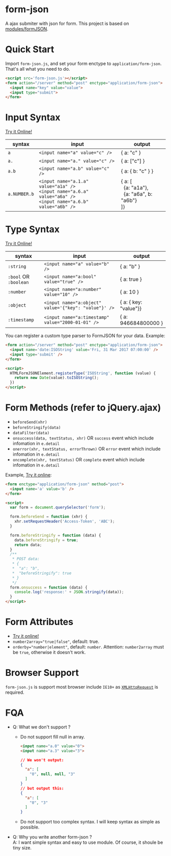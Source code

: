 # form-json
A ajax submiter with json for form. This project is based on [modules/formJSON](https://github.com/zhoukekestar/modules/tree/master/src/formJSON).

# Quick Start
Import `form-json.js`, and set your form enctype to `application/form-json`. That's all what you need to do.
```html
<script src='form-json.js'></script>
<form action="/server" method="post" enctype="application/form-json">
  <input name="key" value="value">
  <input type="submit">
</form>
```

# Input Syntax
[Try it Online!](https://zhoukekestar.github.io/form-json/public/input-syntax.html)

| syntax | input | output |
| -- | -- | -- |
| `a` | `<input name="a" value="c" />` | { a: "c" } |
| `a.` | `<input name="a." value="c" />` | { a: ["c"] } |
| `a.b` | `<input name="a.b" value="c" />` | { a: { b: "c" } } |
| `a.NUMBER.b` | `<input name="a.1.a" value="a1a" />` <br> `<input name="a.6.a" value="a6a" />` <br> `<input name="a.6.b" value="a6b" />` | { a: [<br>&nbsp;&nbsp;{a: "a1a"},<br>&nbsp;&nbsp;{a: "a6a", b: "a6b"}<br>]} |

# Type Syntax
[Try it Online!](https://zhoukekestar.github.io/form-json/public/type-syntax.html)

| syntax | input | output |
| -- | -- | -- |
| `:string` | `<input name="a" value="b" />` | { a: "b" } |
| `:bool` OR `:boolean` | `<input name="a:bool" value="true" />` | { a: true } |
| `:number` | `<input name="a:number" value="10" />` | { a: 10 } |
| `:object` | `<input name="a:object" value='{"key": "value"}' />` | { a: { key: "value"}} |
| `:timestamp` | `<input name="a:timestamp" value="2000-01-01" />` | { a: 946684800000 } |

You can register a custom type parser to FormJSON for your data. Example:

```html
<form action="/server" method="post" enctype="application/form-json">
  <input name='date:ISOString' value='Fri, 31 Mar 2017 07:00:00' />
  <input type='submit' />
</form>

<script>
  HTMLFormJSONElement.registerType('ISOString', function (value) {
    return new Date(value).toISOString();
  })
</script>
```

# Form Methods (refer to jQuery.ajax)
* `beforeSend(xhr)`
* `beforeStringify(data)`
* `dataFilter(data)`
* `onsuccess(data, textStatus, xhr)` OR `success` event which include infomation in `e.detail`
* `onerror(xhr, textStatus, errorThrown)` OR `error` event which include infomation in `e.detail`
* `oncomplete(xhr, textStatus)` OR `complete` event which include infomation in `e.detail`

Example, [Try it online](https://zhoukekestar.github.io/form-json/public/methods.html):
```html
<form enctype="application/form-json" method="post">
  <input name='a' value='b' />
</form>

<script>
  var form = document.querySelector('form');

  form.beforeSend = function (xhr) {
    xhr.setRequestHeader('Access-Token', 'ABC');
  }

  form.beforeStringify = function (data) {
    data.beforeStringify = true;
    return data;
  }
  /**
   * POST data:
   * {
   *  "a": "b",
   *  "beforeStringify": true
   * }
   */
  form.onsuccess = function (data) {
    console.log('response:' + JSON.stringify(data));
  }
</script>
```

# Form Attributes
* [Try it online!](https://zhoukekestar.github.io/form-json/public/attributes.html)
* `number2array="true|false"`, default: true.
* `orderby="number|element"`, default: `number`. Attention: `number2array` must be `true`, otherwise it doesn't work.


# Browser Support
`form-json.js` is support most browser include `IE10+` as [`XMLHttpRequest`](http://caniuse.com/#feat=xhr2) is required.


# FQA
* Q: What we don't support ?
  * Do not support fill null in array.
    ```html
    <input name="a.0" value="0">
    <input name="a.3" value="3">
    ```

    ```json
    // We won't output:
    {
      "a": [
        "0", null, null, "3"
      ]
    }
    // but output this:
    {
      "a": [
        "0", "3"
      ]
    }
    ```
  * Do not support too complex syntax. I will keep syntax as simple as possible.
* Q: Why you write another form-json ? <br> A: I want simple syntax and easy to use module. Of course, it shoule be tiny size.
